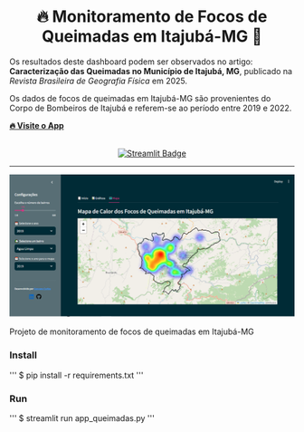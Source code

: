 <div align="center">
  <h1 style="text-align: center; font-size: 2em;">
    🔥 Monitoramento de Focos de Queimadas em Itajubá-MG 🚒
  </h1>
</div>
  <p>
    Os resultados deste dashboard podem ser observados no artigo:  
    <strong>Caracterização das Queimadas no Município de Itajubá, MG</strong>, publicado na  
    <em>Revista Brasileira de Geografia Física</em> em 2025.
  </p>

  <p>
    Os dados de focos de queimadas em Itajubá-MG são provenientes do Corpo de Bombeiros de Itajubá e  
    referem-se ao período entre 2019 e 2022.  
  </p>

  <p>
    <a href="https://appqueimadas.streamlit.app/" target="_blank">
      <strong>🔥 Visite o App</strong>
    </a>
  </p>

<br>

<div align="center">
  <a href="https://appqueimadas.streamlit.app/">
    <img src="https://static.streamlit.io/badges/streamlit_badge_black_white.svg" alt="Streamlit Badge"/>
  </a>
</div>

<hr>

<div align="center">
  <img src="https://github.com/geovanecarlos/app_queimadas/blob/main/dataset/fig_mapa.png?raw=true" 
       alt="Mapa de Focos de Queimadas"/>
</div>


Projeto de monitoramento de focos de queimadas em Itajubá-MG

### Install
''' 
$ pip install -r requirements.txt
'''

### Run
'''
$ streamlit run app_queimadas.py
'''